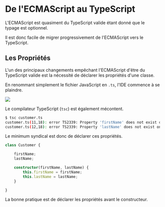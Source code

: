 # De l'ECMAScript au TypeScript

L'ECMAScript est quasiment du TypeScript valide étant donné que le typage est optionnel.

Il est donc facile de migrer progressivement de l'ECMAScript vers le TypeScript.

## Les Propriétés

L'un des principaux changements empêchant l'ECMAScript d'être du TypeScript valide est la nécessité de déclarer les propriétés d'une classe.

En renommant simplement le fichier JavaScript en `.ts`, l'IDE commence à se plaindre.

![](../.gitbook/assets/typescript-missing-properties.png)

Le compilateur TypeScript \(`tsc`\) est également mécontent.

```bash
$ tsc customer.ts
customer.ts(11,18): error TS2339: Property 'firstName' does not exist on type 'Customer'.
customer.ts(12,18): error TS2339: Property 'lastName' does not exist on type 'Customer'.
```

Le minimum syndical est donc de déclarer ces propriétés.

```typescript
class Customer {

    firstName;
    lastName;

    constructor(firstName, lastName) {
        this.firstName = firstName;
        this.lastName = lastName;
    }

}
```


La bonne pratique est de déclarer les propriétés avant le constructeur.




